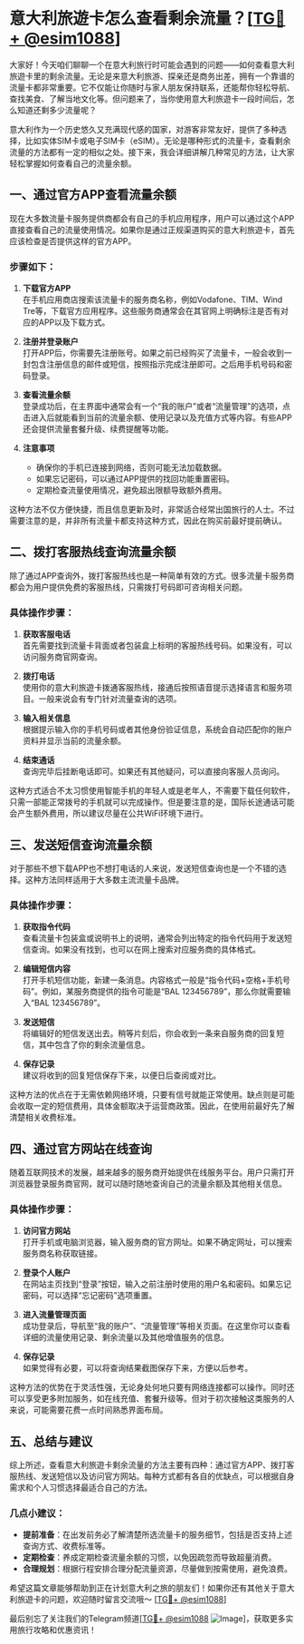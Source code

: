 # 意大利旅遊卡怎么查看剩余流量？[[TG💪+ @esim1088](https://t.me/s/esim1088)]

大家好！今天咱们聊聊一个在意大利旅行时可能会遇到的问题——如何查看意大利旅遊卡里的剩余流量。无论是来意大利旅游、探亲还是商务出差，拥有一个靠谱的流量卡都非常重要。它不仅能让你随时与家人朋友保持联系，还能帮你轻松导航、查找美食、了解当地文化等。但问题来了，当你使用意大利旅遊卡一段时间后，怎么知道还剩多少流量呢？

意大利作为一个历史悠久又充满现代感的国家，对游客非常友好，提供了多种选择，比如实体SIM卡或电子SIM卡（eSIM）。无论是哪种形式的流量卡，查看剩余流量的方法都有一定的相似之处。接下来，我会详细讲解几种常见的方法，让大家轻松掌握如何查看自己的流量余额。

## 一、通过官方APP查看流量余额

现在大多数流量卡服务提供商都会有自己的手机应用程序，用户可以通过这个APP直接查看自己的流量使用情况。如果你是通过正规渠道购买的意大利旅遊卡，首先应该检查是否提供这样的官方APP。

### **步骤如下：**

1. **下载官方APP**  
   在手机应用商店搜索该流量卡的服务商名称，例如Vodafone、TIM、Wind Tre等，下载官方应用程序。这些服务商通常会在其官网上明确标注是否有对应的APP以及下载方式。

2. **注册并登录账户**  
   打开APP后，你需要先注册账号。如果之前已经购买了流量卡，一般会收到一封包含注册信息的邮件或短信，按照指示完成注册即可。之后用手机号码和密码登录。

3. **查看流量余额**  
   登录成功后，在主界面中通常会有一个“我的账户”或者“流量管理”的选项，点击进入后就能看到当前的流量余额、使用记录以及充值方式等内容。有些APP还会提供流量套餐升级、续费提醒等功能。

4. **注意事项**  
   - 确保你的手机已连接到网络，否则可能无法加载数据。
   - 如果忘记密码，可以通过APP提供的找回功能重置密码。
   - 定期检查流量使用情况，避免超出限额导致额外费用。

这种方法不仅方便快捷，而且信息更新及时，非常适合经常出国旅行的人士。不过需要注意的是，并非所有流量卡都支持这种方式，因此在购买前最好提前确认。

## 二、拨打客服热线查询流量余额

除了通过APP查询外，拨打客服热线也是一种简单有效的方式。很多流量卡服务商都会为用户提供免费的客服热线，只需拨打号码即可咨询相关问题。

### **具体操作步骤：**

1. **获取客服电话**  
   首先需要找到流量卡背面或者包装盒上标明的客服热线号码。如果没有，可以访问服务商官网查询。

2. **拨打电话**  
   使用你的意大利旅遊卡拨通客服热线，接通后按照语音提示选择语言和服务项目。一般来说会有专门针对流量查询的选项。

3. **输入相关信息**  
   根据提示输入你的手机号码或者其他身份验证信息，系统会自动匹配你的账户资料并显示当前的流量余额。

4. **结束通话**  
   查询完毕后挂断电话即可。如果还有其他疑问，可以直接向客服人员询问。

这种方式适合不太习惯使用智能手机的年轻人或是老年人，不需要下载任何软件，只需一部能正常拨号的手机就可以完成操作。但是要注意的是，国际长途通话可能会产生额外费用，所以建议尽量在公共WiFi环境下进行。

## 三、发送短信查询流量余额

对于那些不想下载APP也不想打电话的人来说，发送短信查询也是一个不错的选择。这种方法同样适用于大多数主流流量卡品牌。

### **具体操作步骤：**

1. **获取指令代码**  
   查看流量卡包装盒或说明书上的说明，通常会列出特定的指令代码用于发送短信查询。如果没有找到，也可以在网上搜索对应服务商的具体格式。

2. **编辑短信内容**  
   打开手机短信功能，新建一条消息。内容格式一般是“指令代码+空格+手机号码”。例如，某服务商提供的指令可能是“BAL 123456789”，那么你就需要输入“BAL 123456789”。

3. **发送短信**  
   将编辑好的短信发送出去。稍等片刻后，你会收到一条来自服务商的回复短信，其中包含了你的剩余流量信息。

4. **保存记录**  
   建议将收到的回复短信保存下来，以便日后查阅或对比。

这种方法的优点在于无需依赖网络环境，只要有信号就能正常使用。缺点则是可能会收取一定的短信费用，具体金额取决于运营商政策。因此，在使用前最好先了解清楚相关收费标准。

## 四、通过官方网站在线查询

随着互联网技术的发展，越来越多的服务商开始提供在线服务平台。用户只需打开浏览器登录服务商官网，就可以随时随地查询自己的流量余额及其他相关信息。

### **具体操作步骤：**

1. **访问官方网站**  
   打开手机或电脑浏览器，输入服务商的官方网址。如果不确定网址，可以搜索服务商名称获取链接。

2. **登录个人账户**  
   在网站主页找到“登录”按钮，输入之前注册时使用的用户名和密码。如果忘记密码，可以选择“忘记密码”选项重置。

3. **进入流量管理页面**  
   成功登录后，导航至“我的账户”、“流量管理”等相关页面。在这里你可以查看详细的流量使用记录、剩余流量以及其他增值服务的信息。

4. **保存记录**  
   如果觉得有必要，可以将查询结果截图保存下来，方便以后参考。

这种方法的优势在于灵活性强，无论身处何地只要有网络连接都可以操作。同时还可以享受更多附加服务，如在线充值、套餐升级等。但对于初次接触这类服务的人来说，可能需要花费一点时间熟悉界面布局。

## 五、总结与建议

综上所述，查看意大利旅遊卡剩余流量的方法主要有四种：通过官方APP、拨打客服热线、发送短信以及访问官方网站。每种方式都有各自的优缺点，可以根据自身需求和个人习惯选择最适合自己的方法。

### **几点小建议：**

- **提前准备**：在出发前务必了解清楚所选流量卡的服务细节，包括是否支持上述查询方式、收费标准等。
- **定期检查**：养成定期检查流量余额的习惯，以免因疏忽而导致超量消费。
- **合理规划**：根据行程安排合理分配流量资源，尽量做到按需使用，避免浪费。

希望这篇文章能够帮助到正在计划意大利之旅的朋友们！如果你还有其他关于意大利旅遊卡的问题，欢迎随时留言交流哦～ [[TG💪+ @esim1088](https://t.me/s/esim1088)]

最后别忘了关注我们的Telegram频道[[TG💪+ @esim1088](https://t.me/s/esim1088) ![Image](https://i.postimg.cc/4NQfJmqS/Snipaste-2025-05-13-00-14-12.png)]，获取更多实用旅行攻略和优惠资讯！
